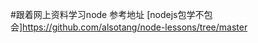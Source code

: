 #跟着网上资料学习node
    参考地址 
    [nodejs包学不包会]https://github.com/alsotang/node-lessons/tree/master


    